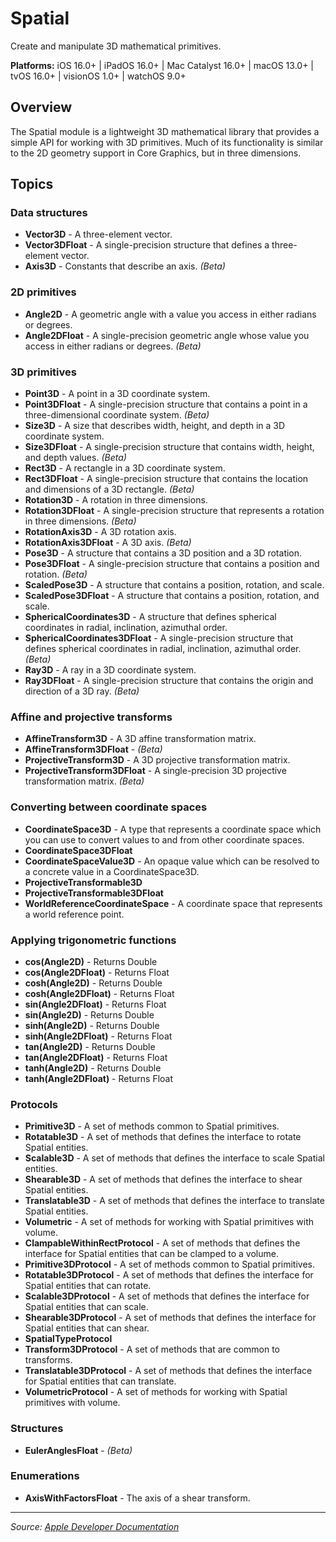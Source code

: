 # Spatial

Create and manipulate 3D mathematical primitives.

**Platforms:** iOS 16.0+ | iPadOS 16.0+ | Mac Catalyst 16.0+ | macOS 13.0+ | tvOS 16.0+ | visionOS 1.0+ | watchOS 9.0+

## Overview

The Spatial module is a lightweight 3D mathematical library that provides a simple API for working with 3D primitives. Much of its functionality is similar to the 2D geometry support in Core Graphics, but in three dimensions.

## Topics

### Data structures
- **Vector3D** - A three-element vector.
- **Vector3DFloat** - A single-precision structure that defines a three-element vector.
- **Axis3D** - Constants that describe an axis. *(Beta)*

### 2D primitives
- **Angle2D** - A geometric angle with a value you access in either radians or degrees.
- **Angle2DFloat** - A single-precision geometric angle whose value you access in either radians or degrees. *(Beta)*

### 3D primitives
- **Point3D** - A point in a 3D coordinate system.
- **Point3DFloat** - A single-precision structure that contains a point in a three-dimensional coordinate system. *(Beta)*
- **Size3D** - A size that describes width, height, and depth in a 3D coordinate system.
- **Size3DFloat** - A single-precision structure that contains width, height, and depth values. *(Beta)*
- **Rect3D** - A rectangle in a 3D coordinate system.
- **Rect3DFloat** - A single-precision structure that contains the location and dimensions of a 3D rectangle. *(Beta)*
- **Rotation3D** - A rotation in three dimensions.
- **Rotation3DFloat** - A single-precision structure that represents a rotation in three dimensions. *(Beta)*
- **RotationAxis3D** - A 3D rotation axis.
- **RotationAxis3DFloat** - A 3D axis. *(Beta)*
- **Pose3D** - A structure that contains a 3D position and a 3D rotation.
- **Pose3DFloat** - A single-precision structure that contains a position and rotation. *(Beta)*
- **ScaledPose3D** - A structure that contains a position, rotation, and scale.
- **ScaledPose3DFloat** - A structure that contains a position, rotation, and scale.
- **SphericalCoordinates3D** - A structure that defines spherical coordinates in radial, inclination, azimuthal order.
- **SphericalCoordinates3DFloat** - A single-precision structure that defines spherical coordinates in radial, inclination, azimuthal order. *(Beta)*
- **Ray3D** - A ray in a 3D coordinate system.
- **Ray3DFloat** - A single-precision structure that contains the origin and direction of a 3D ray. *(Beta)*

### Affine and projective transforms
- **AffineTransform3D** - A 3D affine transformation matrix.
- **AffineTransform3DFloat** - *(Beta)*
- **ProjectiveTransform3D** - A 3D projective transformation matrix.
- **ProjectiveTransform3DFloat** - A single-precision 3D projective transformation matrix. *(Beta)*

### Converting between coordinate spaces
- **CoordinateSpace3D** - A type that represents a coordinate space which you can use to convert values to and from other coordinate spaces.
- **CoordinateSpace3DFloat**
- **CoordinateSpaceValue3D** - An opaque value which can be resolved to a concrete value in a CoordinateSpace3D.
- **ProjectiveTransformable3D**
- **ProjectiveTransformable3DFloat**
- **WorldReferenceCoordinateSpace** - A coordinate space that represents a world reference point.

### Applying trigonometric functions
- **cos(Angle2D)** - Returns Double
- **cos(Angle2DFloat)** - Returns Float
- **cosh(Angle2D)** - Returns Double
- **cosh(Angle2DFloat)** - Returns Float
- **sin(Angle2DFloat)** - Returns Float
- **sin(Angle2D)** - Returns Double
- **sinh(Angle2D)** - Returns Double
- **sinh(Angle2DFloat)** - Returns Float
- **tan(Angle2D)** - Returns Double
- **tan(Angle2DFloat)** - Returns Float
- **tanh(Angle2D)** - Returns Double
- **tanh(Angle2DFloat)** - Returns Float

### Protocols
- **Primitive3D** - A set of methods common to Spatial primitives.
- **Rotatable3D** - A set of methods that defines the interface to rotate Spatial entities.
- **Scalable3D** - A set of methods that defines the interface to scale Spatial entities.
- **Shearable3D** - A set of methods that defines the interface to shear Spatial entities.
- **Translatable3D** - A set of methods that defines the interface to translate Spatial entities.
- **Volumetric** - A set of methods for working with Spatial primitives with volume.
- **ClampableWithinRectProtocol** - A set of methods that defines the interface for Spatial entities that can be clamped to a volume.
- **Primitive3DProtocol** - A set of methods common to Spatial primitives.
- **Rotatable3DProtocol** - A set of methods that defines the interface for Spatial entities that can rotate.
- **Scalable3DProtocol** - A set of methods that defines the interface for Spatial entities that can scale.
- **Shearable3DProtocol** - A set of methods that defines the interface for Spatial entities that can shear.
- **SpatialTypeProtocol**
- **Transform3DProtocol** - A set of methods that are common to transforms.
- **Translatable3DProtocol** - A set of methods that defines the interface for Spatial entities that can translate.
- **VolumetricProtocol** - A set of methods for working with Spatial primitives with volume.

### Structures
- **EulerAnglesFloat** - *(Beta)*

### Enumerations
- **AxisWithFactorsFloat** - The axis of a shear transform.

---

*Source: [Apple Developer Documentation](https://developer.apple.com/documentation/Spatial)*
